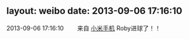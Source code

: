 layout: weibo
date: 2013-09-06 17:16:10
---
2013-09-06 17:16:10  &nbsp;&nbsp;&nbsp;&nbsp;&nbsp;&nbsp; 来自 <a href="http://app.weibo.com/t/feed/22zMnn" rel="nofollow">小米手机</a>
Roby进球了！！ ​​​
